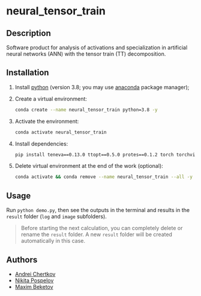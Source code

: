 # neural_tensor_train


## Description

Software product for analysis of activations and specialization in artificial neural networks (ANN) with the tensor train (TT) decomposition.


## Installation

1. Install [python](https://www.python.org) (version 3.8; you may use [anaconda](https://www.anaconda.com) package manager);

2. Create a virtual environment:
    ```bash
    conda create --name neural_tensor_train python=3.8 -y
    ```

3. Activate the environment:
    ```bash
    conda activate neural_tensor_train
    ```

4. Install dependencies:
    ```bash
    pip install teneva==0.13.0 ttopt==0.5.0 protes==0.1.2 torch torchvision snntorch scikit-image matplotlib PyYAML jupyterlab "jax[cpu]==0.4.3" optax
    ```

5. Delete virtual environment at the end of the work (optional):
    ```bash
    conda activate && conda remove --name neural_tensor_train --all -y
    ```


## Usage

Run `python demo.py`, then see the outputs in the terminal and results in the `result` folder (`log` and `image` subfolders).

> Before starting the next calculation, you can completely delete or rename the `result` folder. A new `result` folder will be created automatically in this case.


## Authors

- [Andrei Chertkov](https://github.com/AndreiChertkov)
- [Nikita Pospelov](https://github.com/niveousdragon)
- [Maxim Beketov](https://github.com/bekemax)
